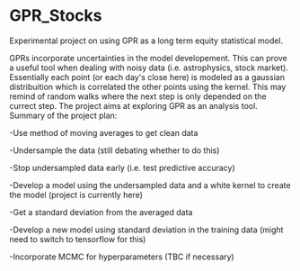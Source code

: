 # GPR_Stocks
Experimental project on using GPR as a long term equity statistical model.

GPRs incorporate uncertainties in the model developement. This can prove a useful tool when dealing with noisy data (i.e. astrophysics, stock market). Essentially each point (or each day's close here) is modeled as a gaussian distribuition which is correlated the other points using the kernel. This may remind of random walks where the next step is only depended on the currect step. The project aims at exploring GPR as an analysis tool. Summary of the project plan:

-Use method of moving averages to get clean data

-Undersample the data (still debating whether to do this)

-Stop undersampled data early (i.e. test predictive accuracy)

-Develop a model using the undersampled data and a white kernel to create the model (project is currently here)

-Get a standard deviation from the averaged data

-Develop a new model using standard deviation in the training data (might need to switch to tensorflow for this)

-Incorporate MCMC for hyperparameters (TBC if necessary)
